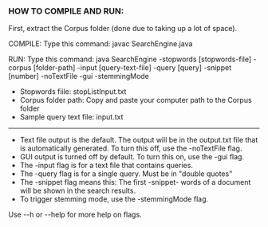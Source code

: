 ### HOW TO COMPILE AND RUN:

First, extract the Corpus folder (done due to taking up a lot of space).

COMPILE: Type this command: javac SearchEngine.java

RUN: Type this command: java SearchEngine -stopwords [stopwords-file] -corpus [folder-path] -input [query-text-file] -query [query] -snippet [number] -noTextFile -gui -stemmingMode

- Stopwords fiile: stopListInput.txt
- Corpus folder path: Copy and paste your computer path to the Corpus folder
- Sample query text file: input.txt
---
- Text file output is the default. The output will be in the output.txt file that is automatically generated. To turn this off, use the -noTextFile flag.
- GUI output is turned off by default. To turn this on, use the -gui flag.
- The -input flag is for a text file that contains queries.
- The -query flag is for a single query. Must be in "double quotes"
- The -snippet flag means this: The first -snippet- words of a document will be shown in the search results.
- To trigger stemming mode, use the -stemmingMode flag.

Use --h or --help for more help on flags.
